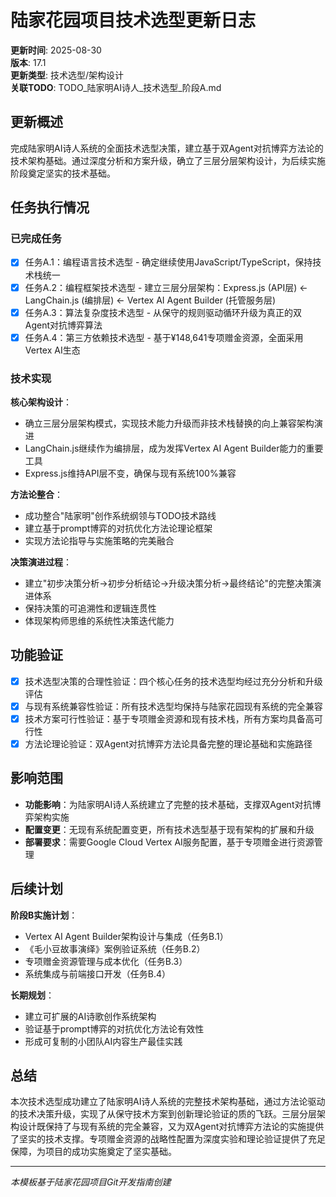 # 陆家花园项目技术选型更新日志

**更新时间**: 2025-08-30  
**版本**: 17.1  
**更新类型**: 技术选型/架构设计  
**关联TODO**: TODO_陆家明AI诗人_技术选型_阶段A.md

## 更新概述
完成陆家明AI诗人系统的全面技术选型决策，建立基于双Agent对抗博弈方法论的技术架构基础。通过深度分析和方案升级，确立了三层分层架构设计，为后续实施阶段奠定坚实的技术基础。

## 任务执行情况
### 已完成任务
- [x] 任务A.1：编程语言技术选型 - 确定继续使用JavaScript/TypeScript，保持技术栈统一
- [x] 任务A.2：编程框架技术选型 - 建立三层分层架构：Express.js (API层) ← LangChain.js (编排层) ← Vertex AI Agent Builder (托管服务层)
- [x] 任务A.3：算法复杂度技术选型 - 从保守的规则驱动循环升级为真正的双Agent对抗博弈算法
- [x] 任务A.4：第三方依赖技术选型 - 基于¥148,641专项赠金资源，全面采用Vertex AI生态

### 技术实现
**核心架构设计**：
- 确立三层分层架构模式，实现技术能力升级而非技术栈替换的向上兼容架构演进
- LangChain.js继续作为编排层，成为发挥Vertex AI Agent Builder能力的重要工具
- Express.js维持API层不变，确保与现有系统100%兼容

**方法论整合**：
- 成功整合"陆家明"创作系统纲领与TODO技术路线
- 建立基于prompt博弈的对抗优化方法论理论框架
- 实现方法论指导与实施策略的完美融合

**决策演进过程**：
- 建立"初步决策分析→初步分析结论→升级决策分析→最终结论"的完整决策演进体系
- 保持决策的可追溯性和逻辑连贯性
- 体现架构师思维的系统性决策迭代能力

## 功能验证
- [x] 技术选型决策的合理性验证：四个核心任务的技术选型均经过充分分析和升级评估
- [x] 与现有系统兼容性验证：所有技术选型均保持与陆家花园现有系统的完全兼容
- [x] 技术方案可行性验证：基于专项赠金资源和现有技术栈，所有方案均具备高可行性
- [x] 方法论理论验证：双Agent对抗博弈方法论具备完整的理论基础和实施路径

## 影响范围
- **功能影响**：为陆家明AI诗人系统建立了完整的技术基础，支撑双Agent对抗博弈架构实施
- **配置变更**：无现有系统配置变更，所有技术选型基于现有架构的扩展和升级
- **部署要求**：需要Google Cloud Vertex AI服务配置，基于专项赠金进行资源管理

## 后续计划
**阶段B实施计划**：
- Vertex AI Agent Builder架构设计与集成（任务B.1）
- 《毛小豆故事演绎》案例验证系统（任务B.2）
- 专项赠金资源管理与成本优化（任务B.3）
- 系统集成与前端接口开发（任务B.4）

**长期规划**：
- 建立可扩展的AI诗歌创作系统架构
- 验证基于prompt博弈的对抗优化方法论有效性
- 形成可复制的小团队AI内容生产最佳实践

## 总结
本次技术选型成功建立了陆家明AI诗人系统的完整技术架构基础，通过方法论驱动的技术决策升级，实现了从保守技术方案到创新理论验证的质的飞跃。三层分层架构设计既保持了与现有系统的完全兼容，又为双Agent对抗博弈方法论的实施提供了坚实的技术支撑。专项赠金资源的战略性配置为深度实验和理论验证提供了充足保障，为项目的成功实施奠定了坚实基础。

---
*本模板基于陆家花园项目Git开发指南创建*
